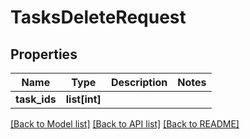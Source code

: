 # TasksDeleteRequest

## Properties
Name | Type | Description | Notes
------------ | ------------- | ------------- | -------------
**task_ids** | **list[int]** |  | 

[[Back to Model list]](../README.md#documentation-for-models) [[Back to API list]](../README.md#documentation-for-api-endpoints) [[Back to README]](../README.md)


